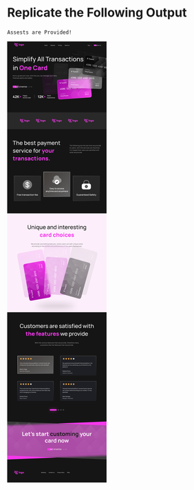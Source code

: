 # Replicate the Following Output

`Assests are Provided!`

![Project 1](./Credit%20card%20landing%20page.png)


